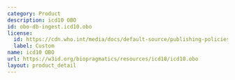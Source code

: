 ```yaml
---
category: Product
description: icd10 OBO
id: obo-db-ingest.icd10.obo
license:
  id: https://cdn.who.int/media/docs/default-source/publishing-policies/copyright/who-faq-licensing-icd-10.pdf
  label: Custom
name: icd10 OBO
url: https://w3id.org/biopragmatics/resources/icd10/icd10.obo
layout: product_detail
---
```

